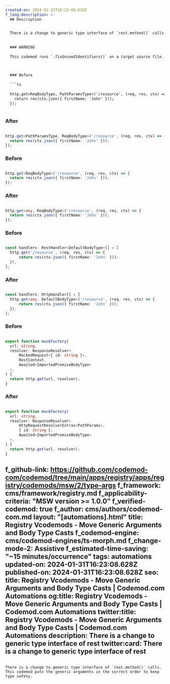 ```yaml
---
created-on: 2024-01-31T16:23:08.628Z
f_long-description: >-
  ## Description
  

  There is a change to generic type interface of `rest.method()` calls. This codemod puts the generic arguments in the correct order to keep type safety.
  
  
  ### WARNING
  
  This codemod runs `.fixUnusedIdentifiers()` on a target source file. This would remove any unused declarations in the file. This is due to the atomicity of this codemod, which blindly inserts the callback structure into each msw handler callback and then cleans up the variables that are not used anymore.
  

  
  ### Before
  
  ```ts
  
  http.get<ReqBodyType, PathParamsType>('/resource', (req, res, ctx) => {
  	return res(ctx.json({ firstName: 'John' }));
  });
  
  ```
  
  ### After
  
  ```ts
  
  http.get<PathParamsType, ReqBodyType>('/resource', (req, res, ctx) => {
  	return res(ctx.json({ firstName: 'John' }));
  });
  
  ```
  
  ### Before
  
  ```ts
  
  http.get<ReqBodyType>('/resource', (req, res, ctx) => {
  	return res(ctx.json({ firstName: 'John' }));
  });
  
  ```
  
  ### After
  
  ```ts
  
  http.get<any, ReqBodyType>('/resource', (req, res, ctx) => {
  	return res(ctx.json({ firstName: 'John' }));
  });
  
  ```
  
  ### Before
  
  ```ts
  
  const handlers: RestHandler<DefaultBodyType>[] = [
  	http.get('/resource', (req, res, ctx) => {
  		return res(ctx.json({ firstName: 'John' }));
  	}),
  ];
  
  ```
  
  ### After
  
  ```ts
  
  const handlers: HttpHandler[] = [
  	http.get<any, DefaultBodyType>('/resource', (req, res, ctx) => {
  		return res(ctx.json({ firstName: 'John' }));
  	}),
  ];
  
  ```
  
  ### Before
  
  ```ts
  
  export function mockFactory(
  	url: string,
  	resolver: ResponseResolver<
  		MockedRequest<{ id: string }>,
  		RestContext,
  		Awaited<ImportedPromiseBodyType>
  	>,
  ) {
  	return http.get(url, resolver);
  }
  
  ```
  
  ### After
  
  ```ts
  
  export function mockFactory(
  	url: string,
  	resolver: ResponseResolver<
  		HttpRequestResolverExtras<PathParams>,
  		{ id: string },
  		Awaited<ImportedPromiseBodyType>
  	>,
  ) {
  	return http.get(url, resolver);
  }
  
  ```
f_github-link: https://github.com/codemod-com/codemod/tree/main/apps/registry/apps/registry/codemods/msw/2/type-args
f_framework: cms/framework/registry.md
f_applicability-criteria: "MSW version >= 1.0.0"
f_verified-codemod: true
f_author: cms/authors/codemod-com.md
layout: "[automations].html"
title: Registry Vcodemods - Move Generic Arguments and Body Type Casts
f_codemod-engine: cms/codemod-engines/ts-morph.md
f_change-mode-2: Assistive
f_estimated-time-saving: "~15 minutes/occurrence"
tags: automations
updated-on: 2024-01-31T16:23:08.628Z
published-on: 2024-01-31T16:23:08.628Z
seo:
  title: Registry Vcodemods - Move Generic Arguments and Body Type Casts | Codemod.com Automations
  og:title: Registry Vcodemods - Move Generic Arguments and Body Type Casts | Codemod.com Automations
  twitter:title: Registry Vcodemods - Move Generic Arguments and Body Type Casts | Codemod.com Automations
  description: There is a change to generic type interface of rest
  twitter:card: There is a change to generic type interface of rest
---
```

There is a change to generic type interface of `rest.method()` calls. This codemod puts the generic arguments in the correct order to keep type safety.